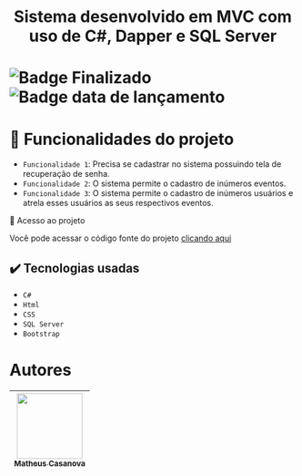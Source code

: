 <h1 align="center">Sistema desenvolvido em MVC com uso de C#, Dapper e SQL Server<h1/>

![Badge Finalizado](http://img.shields.io/static/v1?label=STATUS&message=%20FINALIZADO&color=GREEN&style=for-the-badge)
![Badge data de lançamento](http://img.shields.io/static/v1?label=Release+date&message=%20Junho+2022&color=GREEN&style=for-the-badge)

# :hammer: Funcionalidades do projeto

- `Funcionalidade 1`: Precisa se cadastrar no sistema possuindo tela de recuperação de senha.
- `Funcionalidade 2`: O sistema permite o cadastro de inúmeros eventos.
- `Funcionalidade 3`: O sistema permite o cadastro de inúmeros usuários e atrela esses usuários as seus respectivos eventos.

 📁 Acesso ao projeto
 <p>Você pode acessar o código fonte do projeto 
<a href="https://github.com/MatheusCasanova/AgendaWeb">clicando aqui</a>
</p>

<h2>
<g-emoji class="g-emoji" alias="heavy_check_mark" fallback-src="https://github.githubassets.com/images/icons/emoji/unicode/2714.png">✔️</g-emoji>
Tecnologias usadas
</h2>
<ul>
  <li>
    <code>C#</code>
  </li>
  <li>
    <code>Html</code>
  </li>
    <li><code>CSS</code></li>
   <li>
    <code>SQL Server</code>
  </li>
    <li>
    <code>Bootstrap</code>
  </li>
</ul>

# Autores

| [<img src="https://avatars.githubusercontent.com/u/98228010?v=4" width=115><br><sub>Matheus Casanova</sub>](https://github.com/matheus-casanova)
:---: |
